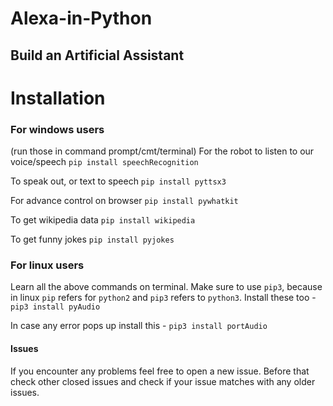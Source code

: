 # Alexa-in-Python
## Build an Artificial Assistant

# Installation
### For windows users
(run those in command prompt/cmt/terminal) For the robot to listen to our voice/speech 
`pip install speechRecognition`

To speak out, or text to speech 
`pip install pyttsx3`

For advance control on browser 
`pip install pywhatkit`

To get wikipedia data 
`pip install wikipedia`

To get funny jokes 
`pip install pyjokes`

### For linux users
Learn all the above commands on terminal. Make sure to use `pip3`, because in linux `pip` refers for `python2` and `pip3` refers to `python3`. Install these too - 
`pip3 install pyAudio`

In case any error pops up install this - 
`pip3 install portAudio`

#### Issues
If you encounter any problems feel free to open a new issue. Before that check other closed issues and check if your issue matches with any older issues.
